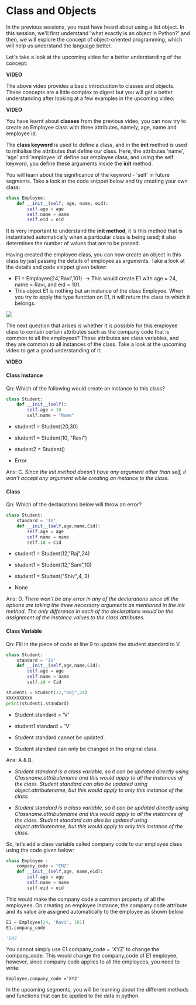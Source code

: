 # Class and Objects

In the previous sessions, you must have heard about using a list object. In this session, we'll first understand 'what exactly is an object in Python?' and then, we will explore the concept of object-oriented programming, which will help us understand the language better.

Let's take a look at the upcoming video for a better understanding of the concept:

**VIDEO**

The above video provides a basic introduction to classes and objects. These concepts are a little complex to digest but you will get a better understanding after looking at a few examples in the upcoming video:

**VIDEO**

You have learnt about **classes** from the previous video, you can now try to create an Employee class with three attributes, namely, age, name and employee id.

The **class keyword** is used to define a class, and in the **__init__** method is used to initialise the attributes that define our class. Here, the attributes 'name', 'age' and 'employee id' define our employee class, and using the self keyword, you define these arguments inside the **__init__** method.

You will learn about the significance of the keyword - 'self' in future segments. Take a look at the code snippet below and try creating your own class:

```python
class Employee:
    def __init__(self, age, name, eid): 
        self.age = age
        self.name = name
        self.eid = eid
```

It is very important to understand the **init method**, it is this method that is instantiated automatically when a particular class is being used; it also determines the number of values that are to be passed.  

Having created the employee class, you can now create an object in this class by just passing the details of employee as arguments. Take a look at the details and code snippet given below:

- E1 = Employee(24,'Ravi',101)  → This would create E1 with age = 24, name = Ravi, and eid = 101.
- This object E1 is nothing but an instance of the class Employee. When you try to apply the type function on E1, it will return the class to which it belongs.

**![](https://lh6.googleusercontent.com/CTMspFIRZ13HDYie0oV-3Si425_lzE23hyVaglhhXLXLqeo70SfBS32qdrZVPhiW-e72FEseUqrOIsJqrPe19DEntWWgBPta674pT1MhqWu5xDAIoHsKoINaQFtTR-VfJF3lf7hC)**

The next question that arises is whether it is possible for this employee class to contain certain attributes such as the company code that is common to all the employees? These attributes are class variables, and they are common to all instances of the class. Take a look at the upcoming video to get a good understanding of it:

**VIDEO**

#### Class Instance

Qn: Which of the following would create an instance to this class?

```python
class Student:
    def __init__(self):
        self.age = 10
        self.name = "Name"
```

- student1 = Student(20,30)

- student1 = Student(10, "Ravi")

- student2 = Student()

- Error

Ans: C. *Since the init method doesn’t have any argument other than self, it won’t accept any argument while creating an instance to the class.*

#### Class

Qn: Which of the declarations below will throw an error?

```python
class Student:
    standard = 'IV'
    def __init__(self,age,name,Cid):
        self.age = age
        self.name = name
        self.id = Cid
```

- student1 = Student(12,"Raj",24)

- student1 = Student(12,"Sam",10)

- student1 = Student("Shiv",4, 3)

- None

Ans: D. *There won’t be any error in any of the declarations since all the options are taking the three necessary arguments as mentioned in the init method. The only difference in each of the declarations would be the assignment of the instance values to the class attributes.*

#### Class Variable

Qn: Fill in the piece of code at line 9 to update the student standard to V.

```python
class Student:
    standard = 'IV'
    def __init__(self,age,name,Cid):
        self.age = age
        self.name = name
        self.id = Cid

student1 = Student(12,"Raj",24)
XXXXXXXXXX
print(student1.standard)
```

- Student.standard = 'V'

- student1.standard = 'V'

- Student standard cannot be updated.

- Student standard can only be changed in the original class.

Ans: A & B.

- *Student standard is a class variable, so it can be updated directly using Classname.attributename and this would apply to all the instances of the class. Student standard can also be updated using object.attributename, but this would apply to only this instance of the class.*

- *Student standard is a class variable, so it can be updated directly using Classname.attributename and this would apply to all the instances of the class. Student standard can also be updated using object.attributename, but this would apply to only this instance of the class.*

So, let’s add a class variable called company code to our employee class using the code given below:

```python
class Employee :
    company_code = "EMZ"
    def __init__(self,age, name,eid):
        self.age = age
        self.name = name
        self.eid = eid
```

This would make the company code a common property of all the employees. On creating an employee instance, the company code attribute and its value are assigned automatically to the employee as shown below:

```python
E1 = Employee(24, 'Ravi', 101)
E1.company_code

'EMZ
```

You cannot simply use E1.company_code = 'XYZ’ to change the company_code. This would change the company_code of E1 employee; however, since company code applies to all the employees, you need to write:

`Employee.company_code ='XYZ'`

In the upcoming segments, you will be learning about the different methods and functions that can be applied to the data in python.
